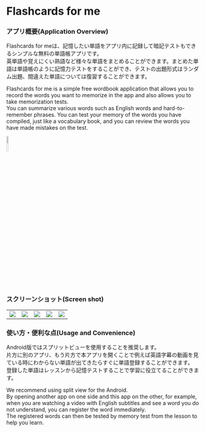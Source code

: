 # Flashcards for me
### アプリ概要(Application Overview)
<p>Flashcards for meは、記憶したい単語をアプリ内に記録して暗記テストもできるシンプルな無料の単語帳アプリです。<br>
英単語や覚えにくい熟語など様々な単語をまとめることができます。まとめた単語は単語帳のように記憶力テストをすることができ、テストの出題形式はランダム出題、間違えた単語については復習することができます。</p>
<p>Flashcards for me is a simple free wordbook application that allows you to record the words you want to memorize in the app and also allows you to take memorization tests.<br>
You can summarize various words such as English words and hard-to-remember phrases. You can test your memory of the words you have compiled, just like a vocabulary book, and you can review the words you have made mistakes on the test.
</p>

<img src="https://user-images.githubusercontent.com/58414435/177770106-68bb13e6-2c40-4002-a3c1-c0d3273ac659.png" height="10%" width="10%">

### スクリーンショット(Screen shot)
<table>
<tr>
<td><img src="https://user-images.githubusercontent.com/58414435/177770117-115e6880-8e51-4dee-94b2-978b4f4ec8cc.jpeg"></td>
<td><img src="https://user-images.githubusercontent.com/58414435/177770123-cab0629f-3c42-4bc8-a858-4fdeffd177af.jpeg"></td>
<td><img src="https://user-images.githubusercontent.com/58414435/177770135-7e155c89-a252-4a22-b16a-56adca1dbcb1.jpeg"></td>
<td><img src="https://user-images.githubusercontent.com/58414435/177770265-2798c997-14c7-491c-bf7b-3f1df6677550.jpeg"></td>
<td><img src="https://user-images.githubusercontent.com/58414435/177770268-1f92f29b-799e-47f2-af2d-b3c5559bfe91.jpeg"></td>
</tr>
</table>

### 使い方・便利な点(Usage and Convenience)
<p>Android版ではスプリットビューを使用することを推奨します。<br>
片方に別のアプリ、もう片方で本アプリを開くことで例えば英語字幕の動画を見ている時にわからない単語が出てきたらすぐに単語登録することができます。<br>
登録した単語はレッスンから記憶テストすることで学習に役立てることができます。</p>

<p>
We recommend using split view for the Android.<br>
By opening another app on one side and this app on the other, for example, when you are watching a video with English subtitles and see a word you do not understand, you can register the word immediately.<br>
The registered words can then be tested by memory test from the lesson to help you learn.
</p>
